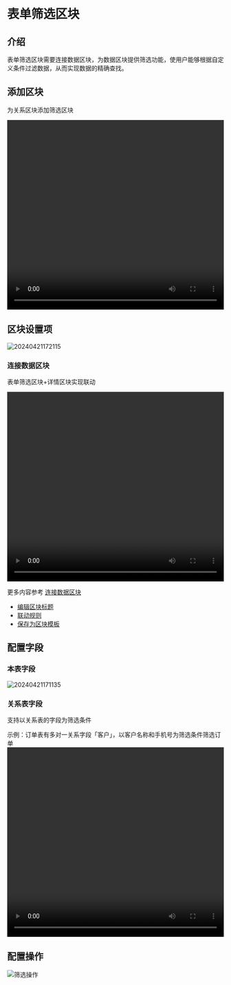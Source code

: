 # 表单筛选区块

## 介绍

表单筛选区块需要连接数据区块，为数据区块提供筛选功能，使用户能够根据自定义条件过滤数据，从而实现数据的精确查找。

## 添加区块

为关系区块添加筛选区块

  <video width="100%" height="440" controls>
      <source src="https://nocobase-docs.oss-cn-beijing.aliyuncs.com/20240408205156.mp4" type="video/mp4">
    </video>

## 区块设置项

![20240421172115](https://nocobase-docs.oss-cn-beijing.aliyuncs.com/20240421172115.png)

### 连接数据区块

表单筛选区块+详情区块实现联动

  <video width="100%" height="440" controls>
      <source src="https://nocobase-docs.oss-cn-beijing.aliyuncs.com/20240421170947.mp4" type="video/mp4">
    </video>

更多内容参考 [连接数据区块](/handbook/ui/blocks/block-settings/connect-block)

- [编辑区块标题](/handbook/ui/blocks/block-settings/block-title)
- [联动规则](/handbook/ui/blocks/block-settings/linkage-rule)
- [保存为区块模板](/handbook/ui/blocks/block-settings/block-template)

## 配置字段

### 本表字段

![20240421171135](https://nocobase-docs.oss-cn-beijing.aliyuncs.com/20240421171135.png)

### 关系表字段

支持以关系表的字段为筛选条件

示例：订单表有多对一关系字段「客户」，以客户名称和手机号为筛选条件筛选订单
<video width="100%" height="440" controls>
<source src="https://nocobase-docs.oss-cn-beijing.aliyuncs.com/20240421171437.mp4" type="video/mp4">
</video>

## 配置操作

![筛选操作](https://nocobase-docs.oss-cn-beijing.aliyuncs.com/20240421171839.png)
